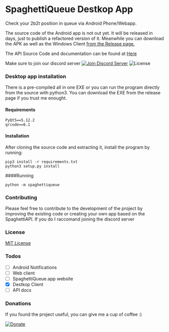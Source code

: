 # SpaghettiQueue Destkop App
Check your 2b2t position in queue via Android Phone/Webapp.

The source code of the Android app is not out yet. It will be released in days, just to publish a refactored version of it. Meanwhile you can download the APK as well as the Windows Client [from the Release page.](https://github.com/giorgioshine/SpaghettiQueue/releases/tag/alpha)

The API Source Code and documentation can be found at [Here](http://github.com/giorgioshine/SpaghettiQueueAPI) 

Make sure to join our discord server
[![Join Discord Server](https://img.shields.io/badge/Join%20our-Discord-%237289da)](https://discord.gg/tAWtPUW) ![License](https://img.shields.io/github/license/giorgioshine/SpaghettiQueue) 
### Desktop app installation
There is a pre-compiled all in one EXE or you can run the program directly from the source with python3.
You can download the EXE from the release page if you trust me enought.

#### Requirements
```
PyQt5==5.12.2
qrcode==6.1
```
#### Installation
After cloning the source code and extracting it, install the program by running:
```
pip3 install -r requirements.txt
python3 setup.py install
```


####Running
```
python -m spaghettiqueue
```

### Contributing
Please feel free to contribute to the development of the project by improving the existing code or creating your own app based on the SpaghettiAPI. If you do I raccomand joining the discord server


### License
[MIT License](http://github.com/giorgioshine/SpaghettiQueue/LICENSE)


### Todos
* [ ] Android Notifications 
* [ ] Web client
* [ ] SpaghettiQueue.app website
* [X] Destkop Client
* [ ] API docs

### Donations
If you found the project useful, you can give me a cup of coffee :) 

[![Donate](https://img.shields.io/badge/Donate-PayPal-blue.svg)](http://paypal.me/spaghettiqueue)
